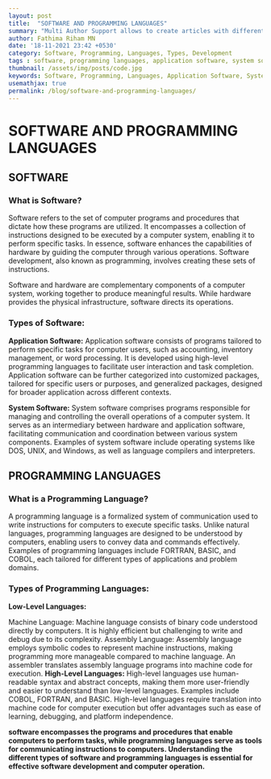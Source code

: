 ```yaml
---
layout: post
title:  "SOFTWARE AND PROGRAMMING LANGUAGES"
summary: "Multi Author Support allows to create articles with different AuthorsSoftware encompasses sets of computer programs guiding hardware, while programming languages facilitate communication of instructions to computers for task execution."
author: Fathima Riham MN
date: '18-11-2021 23:42 +0530'
category: Software, Programming, Languages, Types, Development
tags : software, programming languages, application software, system software, development, types, high-level languages, low-level languages, machine language, assembly language, computer science
thumbnail: /assets/img/posts/code.jpg
keywords: Software, Programming, Languages, Application Software, System Software, Development, High-Level Languages, Low-Level Languages, Machine Language, Assembly Language, Computer Science, Hardware, Instructions, Tasks, Communication
usemathjax: true
permalink: /blog/software-and-programming-languages/
---
```


# SOFTWARE AND PROGRAMMING LANGUAGES

## SOFTWARE

### What is Software?

Software refers to the set of computer programs and procedures that dictate how these programs are utilized. It encompasses a collection of instructions designed to be executed by a computer system, enabling it to perform specific tasks. In essence, software enhances the capabilities of hardware by guiding the computer through various operations. Software development, also known as programming, involves creating these sets of instructions.

Software and hardware are complementary components of a computer system, working together to produce meaningful results. While hardware provides the physical infrastructure, software directs its operations.

### Types of Software:

**Application Software:** Application software consists of programs tailored to perform specific tasks for computer users, such as accounting, inventory management, or word processing. It is developed using high-level programming languages to facilitate user interaction and task completion. Application software can be further categorized into customized packages, tailored for specific users or purposes, and generalized packages, designed for broader application across different contexts.

**System Software:** System software comprises programs responsible for managing and controlling the overall operations of a computer system. It serves as an intermediary between hardware and application software, facilitating communication and coordination between various system components. Examples of system software include operating systems like DOS, UNIX, and Windows, as well as language compilers and interpreters.

## PROGRAMMING LANGUAGES

### What is a Programming Language?

A programming language is a formalized system of communication used to write instructions for computers to execute specific tasks. Unlike natural languages, programming languages are designed to be understood by computers, enabling users to convey data and commands effectively. Examples of programming languages include FORTRAN, BASIC, and COBOL, each tailored for different types of applications and problem domains.

### Types of Programming Languages:

**Low-Level Languages:**

Machine Language: Machine language consists of binary code understood directly by computers. It is highly efficient but challenging to write and debug due to its complexity.
Assembly Language: Assembly language employs symbolic codes to represent machine instructions, making programming more manageable compared to machine language. An assembler translates assembly language programs into machine code for execution.
**High-Level Languages:**
High-level languages use human-readable syntax and abstract concepts, making them more user-friendly and easier to understand than low-level languages. Examples include COBOL, FORTRAN, and BASIC. High-level languages require translation into machine code for computer execution but offer advantages such as ease of learning, debugging, and platform independence.

**software encompasses the programs and procedures that enable computers to perform tasks, while programming languages serve as tools for communicating instructions to computers. Understanding the different types of software and programming languages is essential for effective software development and computer operation.**


